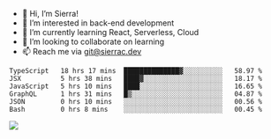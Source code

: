 - 👋 Hi, I’m Sierra!
- 👀 I’m interested in back-end development
- 🌱 I’m currently learning React, Serverless, Cloud
- 💞️ I’m looking to collaborate on learning
- 📫 Reach me via git@sierrac.dev

<!--START_SECTION:waka-->

```text
TypeScript   18 hrs 17 mins  ██████████████▓░░░░░░░░░░   58.97 %
JSX          5 hrs 38 mins   ████▓░░░░░░░░░░░░░░░░░░░░   18.17 %
JavaScript   5 hrs 10 mins   ████░░░░░░░░░░░░░░░░░░░░░   16.65 %
GraphQL      1 hrs 31 mins   █▒░░░░░░░░░░░░░░░░░░░░░░░   04.87 %
JSON         0 hrs 10 mins   ░░░░░░░░░░░░░░░░░░░░░░░░░   00.56 %
Bash         0 hrs 8 mins    ░░░░░░░░░░░░░░░░░░░░░░░░░   00.45 %
```

<!--END_SECTION:waka-->


![](https://hit.yhype.me/github/profile?user_id=7351311)
